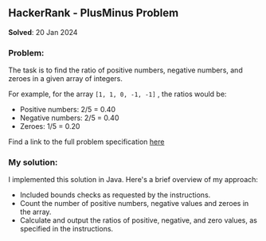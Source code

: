## HackerRank - PlusMinus Problem

**Solved**: 20 Jan 2024



### Problem:

The task is to find the ratio of positive numbers, negative numbers, and zeroes in a given array of integers.

For example, for the array `[1, 1, 0, -1, -1]` , the ratios would be:

* Positive numbers: 2/5 = 0.40
* Negative numbers: 2/5 = 0.40
* Zeroes: 1/5 = 0.20

Find a link to the full problem specification [here](https://www.hackerrank.com/challenges/plus-minus/problem)


### My solution:

I implemented this solution in Java. Here's a brief overview of my approach:

* Included bounds checks as requested by the instructions.
* Count the number of positive numbers, negative values and zeroes in the array.
* Calculate and output the ratios of positive, negative, and zero values, as specified in the instructions.

